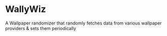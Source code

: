 # WallyWiz

A Wallpaper randomizer that randomly fetches data from various wallpaper providers & sets them periodically